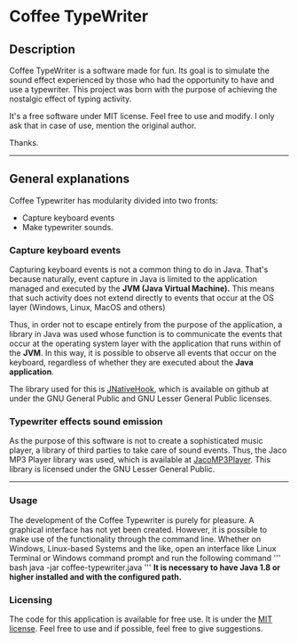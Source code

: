 # Coffee TypeWriter
## Description
Coffee TypeWriter is a software made for fun. Its goal is to simulate the sound effect
experienced by those who had the opportunity to have and use a typewriter.
This project was born with the purpose of achieving the nostalgic effect of
typing activity.

It's a free software under MIT license. Feel free to use and modify.
I only ask that in case of use, mention the original author.

Thanks.
____
## General explanations
Coffee Typewriter has modularity divided into two fronts:
- Capture keyboard events
- Make typewriter sounds.


### Capture  keyboard events

Capturing keyboard events is not a common thing to do in Java. That's because naturally, event capture in Java is limited to the application managed and executed by the **JVM (Java Virtual Machine).** This means
that such activity does not extend directly to events that occur at the OS layer (Windows, Linux, MacOS and others)

Thus, in order not to escape entirely from the purpose of the application, a library in Java was used whose function is to communicate the events that occur at the operating system layer with the application that runs within of the **JVM**. In this way, it is possible to observe all events that occur on the keyboard, regardless of whether they are executed about the **Java application**.

The library used for this is [JNativeHook](https://github.com/kwhat/jnativehook), which is available on github at under the GNU General Public and GNU Lesser General Public licenses.


### Typewriter effects sound emission

As the purpose of this software is not to create a sophisticated music player, a library of
third parties to take care of sound events. Thus, the Jaco MP3 Player library was used, which is available at [JacoMP3Player](http://jacomp3player.sourceforge.net). This library is licensed under the GNU Lesser General Public.
____________________________________________________


### Usage
The development of the Coffee Typewriter is purely for pleasure. A graphical interface has not yet been created. However, it is possible to make use of the functionality through the command line. Whether on Windows, Linux-based Systems
and the like, open an interface like Linux Terminal or Windows command prompt and run the following command
'''
bash java -jar coffee-typewriter.java
''' 
**It is necessary to have Java 1.8 or higher installed and with the configured path.**



### Licensing
The code for this application is available for free use. It is under the [MIT license](https://github.com/costabatista/coffee-typewriter/blob/master/LICENSE).
Feel free to use and if possible, feel free to give suggestions.



